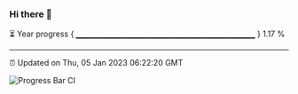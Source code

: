 ### Hi there 👋

⏳ Year progress { ▁▁▁▁▁▁▁▁▁▁▁▁▁▁▁▁▁▁▁▁▁▁▁▁▁▁▁▁▁▁ } 1.17 %

---

⏰ Updated on Thu, 05 Jan 2023 06:22:20 GMT

![Progress Bar CI](https://github.com/ZhaoGui/ZhaoGui/workflows/Progress%20Bar%20CI/badge.svg)
